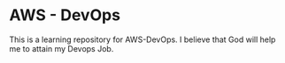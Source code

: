# AWS -  DevOps

This is a learning repository for AWS-DevOps.
I believe that God will help me to attain my Devops Job.
